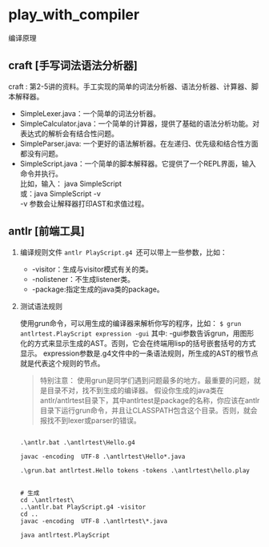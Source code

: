 # play_with_compiler
编译原理

## craft [手写词法语法分析器] 

craft : 第2-5讲的资料。手工实现的简单的词法分析器、语法分析器、计算器、脚本解释器。
- SimpleLexer.java：一个简单的词法分析器。
- SimpleCalculator.java：一个简单的计算器，提供了基础的语法分析功能。对表达式的解析会有结合性问题。
- SimpleParser.java: 一个更好的语法解析器。在左递归、优先级和结合性方面都没有问题。
- SimpleScript.java：一个简单的脚本解释器。它提供了一个REPL界面，输入命令并执行。   
     比如，输入： java SimpleScript  
     或：java SimpleScript -v  
     -v 参数会让解释器打印AST和求值过程。 


## antlr [前端工具] 


1. 编译规则文件
    `antlr PlayScript.g4 `还可以带上一些参数，比如：
      - -visitor：生成与visitor模式有关的类。
      - -nolistener：不生成listener类。
      - -package:指定生成的java类的package。

2. 测试语法规则 

    使用grun命令，可以用生成的编译器来解析你写的程序，比如：
    `$ grun antlrtest.PlayScript expression -gui`
      其中:
      -gui参数告诉grun，用图形化的方式来显示生成的AST。否则，它会在终端用lisp的括号嵌套括号的方式显示。
      expression参数是.g4文件中的一条语法规则，所生成的AST的根节点就是代表这个规则的节点。

    >特别注意：
    使用grun是同学们遇到问题最多的地方。最重要的问题，就是目录不对，找不到生成的编译器。 假设你生成的java类在antlr/antlrtest目录下，其中antlrtest是package的名称，你应该在antlr目录下运行grun命令，并且让CLASSPATH包含这个目录。否则，就会报找不到lexer或parser的错误。

    ```

    .\antlr.bat .\antlrtest\Hello.g4

    javac -encoding  UTF-8 .\antlrtest\Hello*.java

    .\grun.bat antlrtest.Hello tokens -tokens .\antlrtest\hello.play


    # 生成
    cd .\antlrtest\
    ..\antlr.bat PlayScript.g4 -visitor
    cd ..
    javac -encoding  UTF-8 .\antlrtest\*.java

    java antlrtest.PlayScript

    ```
